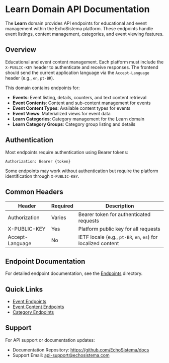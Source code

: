 # Learn Domain API Documentation

The **Learn** domain provides API endpoints for educational and event management within the EchoSistema platform. These endpoints handle event listings, content management, categories, and event viewing features.

## Overview

Educational and event content management. Each platform must include the `X-PUBLIC-KEY` header to authenticate and receive responses. The frontend should send the current application language via the `Accept-Language` header (e.g., `en`, `pt-BR`).

This domain contains endpoints for:

- **Events**: Event listing, details, counters, and text content retrieval
- **Event Contents**: Content and sub-content management for events
- **Event Content Types**: Available content types for events
- **Event Views**: Materialized views for event data
- **Learn Categories**: Category management for the Learn domain
- **Learn Category Groups**: Category group listing and details

## Authentication

Most endpoints require authentication using Bearer tokens:

```
Authorization: Bearer {token}
```

Some endpoints may work without authentication but require the platform identification through `X-PUBLIC-KEY`.

## Common Headers

| Header          | Required | Description |
| --------------- | -------- | ----------- |
| Authorization   | Varies   | Bearer token for authenticated requests |
| X-PUBLIC-KEY    | Yes      | Platform public key for all requests |
| Accept-Language | No       | IETF locale (e.g., `pt-BR`, `en`, `es`) for localized content |

## Endpoint Documentation

For detailed endpoint documentation, see the [Endpoints](./Endpoints/README.md) directory.

## Quick Links

- [Event Endpoints](./Endpoints/README.md#event-endpoints)
- [Event Content Endpoints](./Endpoints/README.md#event-content-endpoints)
- [Category Endpoints](./Endpoints/README.md#category-endpoints)

## Support

For API support or documentation updates:
- Documentation Repository: https://github.com/EchoSistema/docs
- Support Email: api-support@echosistema.com
